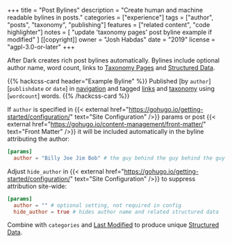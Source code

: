 +++
title = "Post Bylines"
description = "Create human and machine readable bylines in posts."
categories = ["experience"]
tags = ["author", "posts", "taxonomy", "publishing"]
features = ["related content", "code highlighter"]
notes = [
  "update 'taxonomy pages' post byline example if modified"
]
[[copyright]]
  owner = "Josh Habdas"
  date = "2019"
  license = "agpl-3.0-or-later"
+++

After Dark creates rich post bylines automatically. Bylines include optional author name, word count, links to [Taxonomy Pages](../taxonomy-pages) and [Structured Data](../structured-data).

{{% hackcss-card header="Example Byline" %}}
Published [by `author`] [`publishdate` or `date`] in [navigation](/categories/navigation) and tagged [links](/tags/links) and [taxonomy](/tags/taxonomy) using [`wordcount`] words.
{{% /hackcss-card %}}

If `author` is specified in {{< external href="https://gohugo.io/getting-started/configuration/" text="Site Configuration" />}} params or post {{< external href="https://gohugo.io/content-management/front-matter/" text="Front Matter" />}} it will be included automatically in the byline attributing the author:

```toml
[params]
  author = "Billy Joe Jim Bob" # the guy behind the guy behind the guy
```

Adjust `hide_author` in {{< external href="https://gohugo.io/getting-started/configuration/" text="Site Configuration" />}} to suppress attribution site-wide:

```toml
[params]
  author = "" # optional setting, not required in config
  hide_author = true # hides author name and related structured data
```

Combine with `categories` and [Last Modified](../last-modified) to produce unique [Structured Data](../structured-data).
